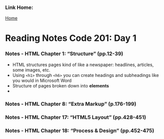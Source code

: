 ### Link Home:
[Home](README.md)

# Reading Notes Code 201: Day 1

### Notes - HTML Chapter 1: “Structure” (pp.12-39)

- HTML structures pages kind of like a newspaper: headlines, articles, some images, etc.
- Using `<h1>` through `<h6>` you can create headings and subheadings like you would in Microsoft Word
- Structure of pages broken down into **elements**
- 

### Notes - HTML Chapter 8: “Extra Markup” (p.176-199)

### Notes - HTML Chapter 17: “HTML5 Layout” (pp.428-451)

### Notes - HTML Chapter 18: “Process & Design” (pp.452-475)
